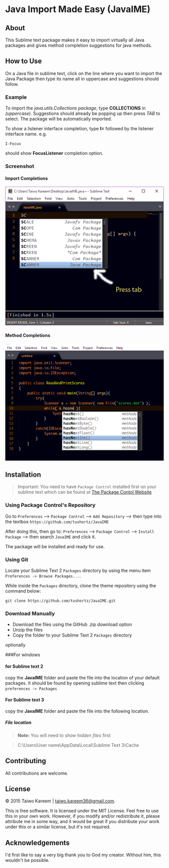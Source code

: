 # Java Import Made Easy (JavaIME)

## About

This Sublime text package makes it easy to import virtually all Java packages and gives method completion suggestions for java methods.

## How to Use

On a Java file in sublime text, click on the line where you want to import the Java Package then type its name all in uppercase and suggestions should follow.

### Example
To import the *java.utils.Collections package*, type **COLLECTIONS** in *(uppercase)*. Suggestions should already be popping up then press *TAB* to select. The package will be automatically imported.

To show a listener interface completion, type **I=** followed by the listener interface name. e.g.
	
	I-Focus

should show **FocusListener** completion option.


### Screenshot
#### Import Completions
![Java Import Made Easy {JavaIME}](./preview.gif)

#### Method Completions
![Java Import Made Easy {JavaIME}](./preview.png)


## Installation
> Important: You need to have `Package Control` installed first on your sublime text which can be found at [The Package Contol Website](http://packagecontrol.io)

### Using Package Control's Repository

Go to `Preferences` --> `Package Control` --> `Add Repository` --> then type into the textbox `https://github.com/tushortz/JavaIME`

After doing this, then go to: `Preferences` --> `Package Control` --> `Install Package` --> then search `JavaIME` and click it.

The package will be installed and ready for use.


### Using Git

Locate your Sublime Text 2 `Packages` directory by using the menu item `Preferences -> Browse Packages...`.

While inside the `Packages` directory, clone the theme repository using the command below:

    git clone https://github.com/tushortz/JavaIME.git



### Download Manually

* Download the files using the GitHub .zip download option
* Unzip the files
* Copy the folder to your Sublime Text 2 `Packages` directory


optionally

###For windows
#### for Sublime text 2
copy the **JavaIME** folder and paste the file into the location of your default packages. It should be found by opening sublime text then clicking `preferences -> Packages`


#### For Sublime text 3
copy the **JavaIME** folder and paste the file into the following location.

##### File location

> **Note:** You will need to *show hidden files* first

> C:\Users\User name\AppData\Local\Sublime Text 3\Cache

## Contributing

All contributions are welcome. 

## License
© 2015 Taiwo Kareem | taiwo.kareem36@gmail.com.

This is free software. It is licensed under the MIT License. Feel free to use this in your own work. However, if you modify and/or redistribute it, please attribute me in some way, and it would be great if you distribute your work under this or a similar license, but it's not required.

## Acknowledgements
I'd first like to say a very big thank you to God my creator. Without him, this wouldn't be possible.







